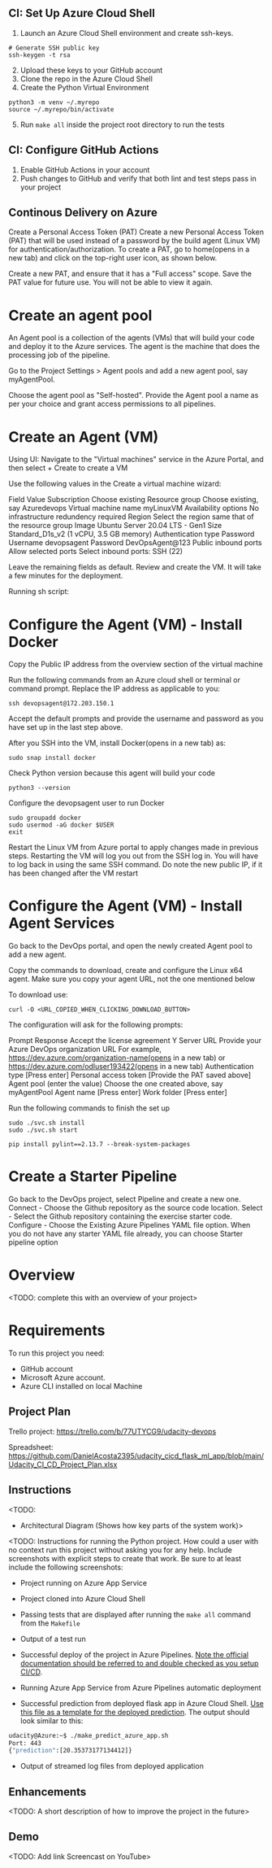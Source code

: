 ## CI: Set Up Azure Cloud Shell
1. Launch an Azure Cloud Shell environment and create ssh-keys.

```
# Generate SSH public key
ssh-keygen -t rsa
```

2. Upload these keys to your GitHub account
3. Clone the repo in the Azure Cloud Shell
4. Create the Python Virtual Environment

```
python3 -m venv ~/.myrepo
source ~/.myrepo/bin/activate
```

5. Run ```make all``` inside the project root directory to run the tests

## CI: Configure GitHub Actions
1. Enable GitHub Actions in your account
2. Push changes to GitHub and verify that both lint and test steps pass in your project

## Continous Delivery on Azure
Create a Personal Access Token (PAT)
Create a new Personal Access Token (PAT) that will be used instead of a password by the build agent (Linux VM) for authentication/authorization. To create a PAT, go to home(opens in a new tab) and click on the top-right user icon, as shown below.

Create a new PAT, and ensure that it has a "Full access" scope. Save the PAT value for future use. You will not be able to view it again.

# Create an agent pool
An Agent pool is a collection of the agents (VMs) that will build your code and deploy it to the Azure services. The agent is the machine that does the processing job of the pipeline.

Go to the Project Settings > Agent pools and add a new agent pool, say myAgentPool.

Choose the agent pool as "Self-hosted". Provide the Agent pool a name as per your choice and grant access permissions to all pipelines.

# Create an Agent (VM)

Using UI:
Navigate to the "Virtual machines" service in the Azure Portal, and then select + Create to create a VM

Use the following values in the Create a virtual machine wizard:

Field	Value
Subscription	Choose existing
Resource group	Choose existing, say Azuredevops
Virtual machine name	myLinuxVM
Availability options	No infrastructure redundency required
Region	Select the region same that of the resource group
Image	Ubuntu Server 20.04 LTS - Gen1
Size	Standard_D1s_v2 (1 vCPU, 3.5 GB memory)
Authentication type	Password
Username	devopsagent
Password	DevOpsAgent@123
Public inbound ports	Allow selected ports
Select inbound ports: SSH (22)

Leave the remaining fields as default. Review and create the VM. It will take a few minutes for the deployment.

Running sh script:

# Configure the Agent (VM) - Install Docker

Copy the Public IP address from the overview section of the virtual machine

Run the following commands from an Azure cloud shell or terminal or command prompt. Replace the IP address as applicable to you:

```
ssh devopsagent@172.203.150.1
```

Accept the default prompts and provide the username and password as you have set up in the last step above.

After you SSH into the VM, install Docker(opens in a new tab) as:

```
sudo snap install docker
```

Check Python version because this agent will build your code

```
python3 --version
```

Configure the devopsagent user to run Docker

```
sudo groupadd docker
sudo usermod -aG docker $USER
exit
```

Restart the Linux VM from Azure portal to apply changes made in previous steps. Restarting the VM will log you out from the SSH log in. You will have to log back in using the same SSH command. Do note the new public IP, if it has been changed after the VM restart

# Configure the Agent (VM) - Install Agent Services

Go back to the DevOps portal, and open the newly created Agent pool to add a new agent.

Copy the commands to download, create and configure the Linux x64 agent. Make sure you copy your agent URL, not the one mentioned below

To download use:

```
curl -O <URL_COPIED_WHEN_CLICKING_DOWNLOAD_BUTTON>
```

The configuration will ask for the following prompts:

Prompt	Response
Accept the license agreement	Y
Server URL	Provide your Azure DevOps organization URL
For example, https://dev.azure.com/organization-name(opens in a new tab)
or
https://dev.azure.com/odluser193422(opens in a new tab)
Authentication type	[Press enter]
Personal access token	[Provide the PAT saved above]
Agent pool (enter the value)	Choose the one created above,
say myAgentPool
Agent name	[Press enter]
Work folder	[Press enter]

Run the following commands to finish the set up

```
sudo ./svc.sh install
sudo ./svc.sh start
```

```
pip install pylint==2.13.7 --break-system-packages
```

# Create a Starter Pipeline

Go back to the DevOps project, select Pipeline and create a new one.
Connect - Choose the Github repository as the source code location.
Select - Select the Github repository containing the exercise starter code.
Configure - Choose the Existing Azure Pipelines YAML file option. When you do not have any starter YAML file already, you can choose Starter pipeline option








# Overview

<TODO: complete this with an overview of your project>

# Requirements

To run this project you need:
- GitHub account
- Microsoft Azure account.
- Azure CLI installed on local Machine

## Project Plan
Trello project:
https://trello.com/b/77UTYCG9/udacity-devops

Spreadsheet:
https://github.com/DanielAcosta2395/udacity_cicd_flask_ml_app/blob/main/Udacity_CI_CD_Project_Plan.xlsx

## Instructions

<TODO:  
* Architectural Diagram (Shows how key parts of the system work)>

<TODO:  Instructions for running the Python project.  How could a user with no context run this project without asking you for any help.  Include screenshots with explicit steps to create that work. Be sure to at least include the following screenshots:

* Project running on Azure App Service

* Project cloned into Azure Cloud Shell

* Passing tests that are displayed after running the `make all` command from the `Makefile`

* Output of a test run

* Successful deploy of the project in Azure Pipelines.  [Note the official documentation should be referred to and double checked as you setup CI/CD](https://docs.microsoft.com/en-us/azure/devops/pipelines/ecosystems/python-webapp?view=azure-devops).

* Running Azure App Service from Azure Pipelines automatic deployment

* Successful prediction from deployed flask app in Azure Cloud Shell.  [Use this file as a template for the deployed prediction](https://github.com/udacity/nd082-Azure-Cloud-DevOps-Starter-Code/blob/master/C2-AgileDevelopmentwithAzure/project/starter_files/flask-sklearn/make_predict_azure_app.sh).
The output should look similar to this:

```bash
udacity@Azure:~$ ./make_predict_azure_app.sh
Port: 443
{"prediction":[20.35373177134412]}
```

* Output of streamed log files from deployed application

> 

## Enhancements

<TODO: A short description of how to improve the project in the future>

## Demo 

<TODO: Add link Screencast on YouTube>

